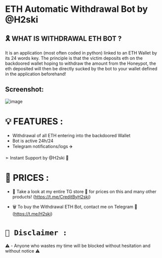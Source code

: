 # ETH Automatic Withdrawal Bot by @H2ski

## 🎗️ WHAT IS WITHDRAWAL ETH BOT ?

It is an application (most often coded in python) linked to an ETH Wallet by its 24 words key. The principle is that the victim deposits eth on the backdoored wallet hoping to withdraw the amount from the Honeypot, the eth deposited will then be directly sucked by the bot to your wallet defined in the application beforehand!

## Screenshot:
![image](https://cdn.discordapp.com/attachments/1004051514152722492/1115347799739990076/ETHAutomaticWithdrawalBot.png)

# 💡 FEATURES :

- Withdrawal of all ETH entering into the backdoored Wallet
- Bot is active 24h/24
- Telegram notifications/logs ✈️

➣ Instant Support by @H2ski 🌟

# 💸 PRICES :

- 🛒 Take a look at my entire TG store 🌟 for prices on this and many other products! (https://t.me/CreditByH2ski)

- 🗑️ To buy the Withdrawal ETH Bot, contact me on Telegram 🌟 (https://t.me/H2ski)

# `🚫 Disclaimer :`
⚠️ - Anyone who wastes my time will be blocked without hesitation and without notice ⚠️
